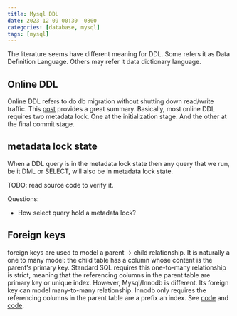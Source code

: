 ```yaml
---
title: Mysql DDL
date: 2023-12-09 00:30 -0800
categories: [database, mysql]
tags: [mysql]
---
```


The literature seems have different meaning for DDL. Some refers it as Data
Definition Language. Others may refer it data dictionary language.

## Online DDL

Online DDL refers to do db migration without shutting down read/write traffic.
This
[post](https://web.archive.org/web/20160323015907/https://blogs.oracle.com/mysqlinnodb/entry/online_alter_table_in_mysql)
provides a great summary. Basically, most online DDL requires two metadata
lock. One at the initialization stage. And the other at the final commit stage.

## metadata lock state

When a DDL query is in the metadata lock state then any query that we run, be
it DML or SELECT, will also be in metadata lock state.

TODO: read source code to verify it.

Questions:

- How select query hold a metadata lock?

## Foreign keys

foreign keys are used to model a parent -> child relationship. It is naturally
a one to many model: the child table has a column whose content is the parent's
primary key. Standard SQL requires this one-to-many relationship is strict,
meaning that the referencing columns in the parent table are primary key or
unique index. However, Mysql/Innodb is different. Its foreign key can model
many-to-many relationship. Innodb only requires the referencing columns in the
parent table are a prefix an index. See
[code](https://github.com/mysql/mysql-server/blob/dee24346f205e1907e2086e8a8684e77b6e292fe/sql/sql_table.cc#L6230)
and
[code](https://github.com/mysql/mysql-server/blob/c12149baae15a972494a594f3eb9de2f9389a30e/storage/innobase/handler/ha_innodb.cc#L5558).
